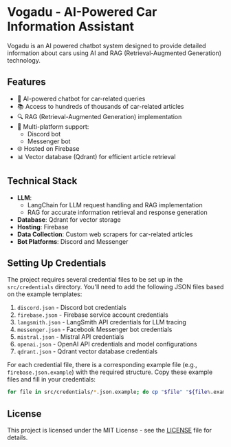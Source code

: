 # Vogadu - AI-Powered Car Information Assistant

Vogadu is an AI powered chatbot system designed to provide detailed information about cars using AI and RAG (Retrieval-Augmented Generation) technology.

## Features

- 🤖 AI-powered chatbot for car-related queries
- 📚 Access to hundreds of thousands of car-related articles
- 🔍 RAG (Retrieval-Augmented Generation) implementation
- 🤝 Multi-platform support:
  - Discord bot
  - Messenger bot
- 🌐 Hosted on Firebase
- 📊 Vector database (Qdrant) for efficient article retrieval

## Technical Stack

- **LLM**: 
  - LangChain for LLM request handling and RAG implementation
  - RAG for accurate information retrieval and response generation
- **Database**: Qdrant for vector storage
- **Hosting**: Firebase
- **Data Collection**: Custom web scrapers for car-related articles
- **Bot Platforms**: Discord and Messenger

## Setting Up Credentials

The project requires several credential files to be set up in the `src/credentials` directory. You'll need to add the following JSON files based on the example templates:

1. `discord.json` - Discord bot credentials
2. `firebase.json` - Firebase service account credentials
3. `langsmith.json` - LangSmith API credentials for LLM tracing
4. `messenger.json` - Facebook Messenger bot credentials
5. `mistral.json` - Mistral API credentials
6. `openai.json` - OpenAI API credentials and model configurations
7. `qdrant.json` - Qdrant vector database credentials

For each credential file, there is a corresponding example file (e.g., `firebase.json.example`) with the required structure. Copy these example files and fill in your credentials:

```bash
for file in src/credentials/*.json.example; do cp "$file" "${file%.example}"; done
```

## License

This project is licensed under the MIT License - see the [LICENSE](LICENSE.md) file for details.
